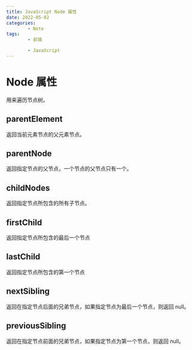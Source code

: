 ```yaml
---
title: JavaScript Node 属性
date: 2022-05-02
categories:
        - Note
tags:
        - 前端

        - JavaScript
---
```


# Node 属性

用来遍历节点树。

## parentElement

返回当前元素节点的父元素节点。

## parentNode

返回指定节点的父节点，一个节点的父节点只有一个。

## childNodes

返回指定节点所包含的所有子节点。

## firstChild

返回指定节点所包含的最后一个节点

## lastChild

返回指定节点所包含的第一个节点

## nextSibling

返回在指定节点后面的兄弟节点，如果指定节点为最后一个节点，则返回 null。

## previousSibling

返回在指定节点前面的兄弟节点，如果指定节点为第一个节点，则返回 null。
